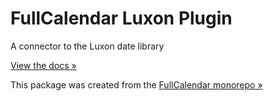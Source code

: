 
# FullCalendar Luxon Plugin

A connector to the Luxon date library

[View the docs &raquo;](httpss://fullcalendar.io/docs/luxon-plugin)

This package was created from the [FullCalendar monorepo &raquo;](httpss://github.com/fullcalendar/fullcalendar)

